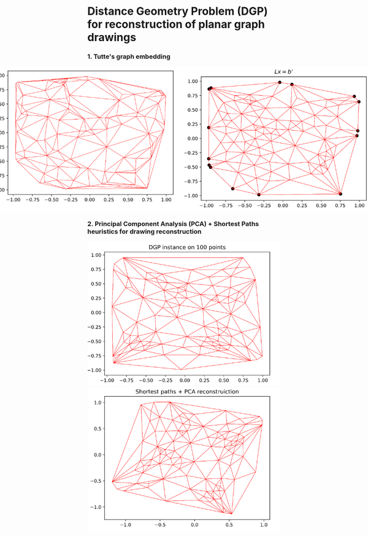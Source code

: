 # Distance Geometry Problem (DGP) for reconstruction of planar graph drawings   

### 1. Tutte's graph embedding
<div style="display: flex; justify-content: center;">
    <img src="https://github.com/Nikita-Dudorov/DGP_planar_graph/blob/main/images/trian100.png" alt="Image 1"/>
    <img src="https://github.com/Nikita-Dudorov/DGP_planar_graph/blob/main/images/tutte100.png" alt="Image 2"/>
</div>

### 2. Principal Component Analysis (PCA) + Shortest Paths heuristics for drawing reconstruction
![](https://github.com/Nikita-Dudorov/DGP_planar_graph/blob/main/images/Instance100.png)
![](https://github.com/Nikita-Dudorov/DGP_planar_graph/blob/main/images/FW_PCA100.png)
